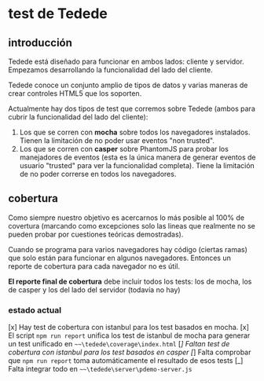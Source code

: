 # test de Tedede

## introducción

Tedede está diseñado para funcionar en ambos lados: cliente y servidor. Empezamos desarrollando la funcionalidad del lado del cliente. 

Tedede conoce un conjunto amplio de tipos de datos y varias maneras de crear controles HTML5 que los soporten. 

Actualmente hay dos tipos de test que corremos sobre Tedede (ambos para cubrir la funcionalidad del lado del cliente):
 
  1. Los que se corren con **mocha** sobre todos los navegadores instalados. Tienen la limitación de no poder usar eventos "non trusted". 
  2. Los que se corren con **casper** sobre PhantomJS para probar los manejadores de eventos (esta es la única manera de generar eventos de usuario "trusted" para ver la funcionalidad completa). Tiene la limitación de no poder correrse en todos los navegadores. 

## cobertura

Como siempre nuestro objetivo es acercarnos lo más posible al 100% de covertura 
(marcando como excepciones solo las lineas que realmente no se pueden probar por cuestiones teóricas demostradas).

Cuando se programa para varios navegadores hay código (ciertas ramas) que solo están para funcionar en algunos navegadores. 
Entonces un reporte de cobertura para cada navegador no es útil. 

**El reporte final de cobertura** debe incluir todos los tests: los de mocha, los de casper y los del lado del servidor (todavía no hay)

### estado actual

 [x] Hay test de cobertura con istanbul para los test basados en mocha.
 [x] El script `npm run report` unifica los test de istanbul de mocha para generar un test unificado en `~~\tedede\coverage\index.html`
 [_] Faltan test de cobertura con istanbul para los test basados en casper
 [_] Falta comprobar que `npm run report` toma automáticamente el resultado de esos tests
 [_] Falta integrar todo en `~~\tedede\server\pdemo-server.js`
